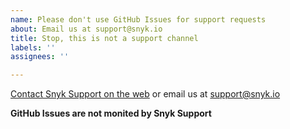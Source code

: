 ```yaml
---
name: Please don't use GitHub Issues for support requests
about: Email us at support@snyk.io
title: Stop, this is not a support channel
labels: ''
assignees: ''

---
```


[Contact Snyk Support on the web](http://support.snyk.io) or email us at support@snyk.io

**GitHub Issues are not monited by Snyk Support**
